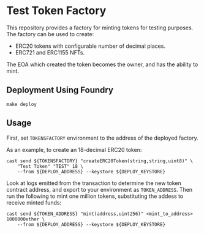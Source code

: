 # Test Token Factory
This repository provides a factory for minting tokens for testing purposes.
The factory can be used to create:
- ERC20 tokens with configurable number of decimal places.
- ERC721 and ERC1155 NFTs.

The EOA which created the token becomes the owner, and has the ability to mint.

## Deployment Using Foundry
```
make deploy
```

## Usage

First, set `TOKENSFACTORY` environment to the address of the deployed factory.

As an example, to create an 18-decimal ERC20 token:
```
cast send ${TOKENSFACTORY} "createERC20Token(string,string,uint8)" \
    "Test Token" "TEST" 18 \
    --from ${DEPLOY_ADDRESS} --keystore ${DEPLOY_KEYSTORE}
```

Look at logs emitted from the transaction to determine the new token contract address, and export to your environment as `TOKEN_ADDRESS`.  Then run the following to mint one million tokens, substituting the addess to receive minted funds:

```
cast send ${TOKEN_ADDRESS} "mint(address,uint256)" <mint_to_address> 1000000ether \
    --from ${DEPLOY_ADDRESS} --keystore ${DEPLOY_KEYSTORE}
```